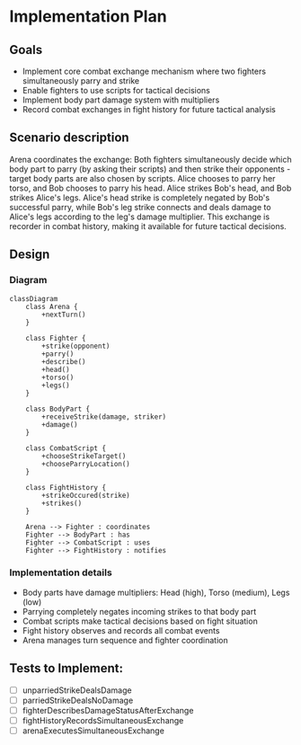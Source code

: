 # Implementation Plan

## Goals
- Implement core combat exchange mechanism where two fighters simultaneously parry and strike
- Enable fighters to use scripts for tactical decisions
- Implement body part damage system with multipliers
- Record combat exchanges in fight history for future tactical analysis

## Scenario description

Arena coordinates the exchange: Both fighters simultaneously decide which body part to parry (by asking their scripts) and then strike their opponents - target body parts are also chosen by scripts. Alice chooses to parry her torso, and Bob chooses to parry his head. Alice strikes Bob's head, and Bob strikes Alice's legs. Alice's head strike is completely negated by Bob's successful parry, while Bob's leg strike connects and deals damage to Alice's legs according to the leg's damage multiplier. This exchange is recorder in combat history, making it available for future tactical decisions.

## Design

### Diagram

```mermaid
classDiagram
    class Arena {
        +nextTurn()
    }
    
    class Fighter {
        +strike(opponent)
        +parry()
        +describe()
        +head()
        +torso()
        +legs()
    }
    
    class BodyPart {
        +receiveStrike(damage, striker)
        +damage()
    }
    
    class CombatScript {
        +chooseStrikeTarget()
        +chooseParryLocation()
    }
    
    class FightHistory {
        +strikeOccured(strike)
        +strikes()
    }
    
    Arena --> Fighter : coordinates
    Fighter --> BodyPart : has
    Fighter --> CombatScript : uses
    Fighter --> FightHistory : notifies
```

### Implementation details

- Body parts have damage multipliers: Head (high), Torso (medium), Legs (low)
- Parrying completely negates incoming strikes to that body part
- Combat scripts make tactical decisions based on fight situation
- Fight history observes and records all combat events
- Arena manages turn sequence and fighter coordination

## Tests to Implement:
- [ ] unparriedStrikeDealsDamage
- [ ] parriedStrikeDealsNoDamage
- [ ] fighterDescribesDamageStatusAfterExchange
- [ ] fightHistoryRecordsSimultaneousExchange
- [ ] arenaExecutesSimultaneousExchange
